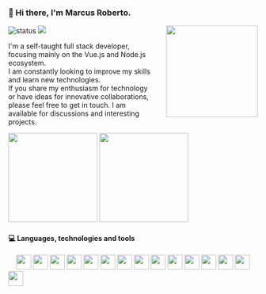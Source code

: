 ### 👋 Hi there, I'm **Marcus Roberto**.

<img align='right' src='https://media.tenor.com/C66qVGZsvCsAAAAd/dj-doggy-dog.gif' width='185' style='padding-left: 25px;'>

![status](https://img.shields.io/badge/status-up-brightgreen) ![](https://visitor-badge.lithub.cc/badge?page_id=github.com/marocama)

I'm a self-taught full stack developer, focusing mainly on the Vue.js and Node.js ecosystem. 
</br>
I am constantly looking to improve my skills and learn new technologies.
</br>
If you share my enthusiasm for technology or have ideas for innovative collaborations, please feel free to get in touch. I am available for discussions and interesting projects.

<div>
  <img loading="lazy" height="180em" src="https://github-stats-marcus-robertos-projects.vercel.app/api?username=marocama&show_icons=true&theme=dracula&include_all_commits=true&count_private=true" />
  <img loading="lazy" height="180em" src="https://github-stats-marcus-robertos-projects.vercel.app/api/top-langs/?username=marocama&hide_progress=true&langs_count=15&theme=dracula" />
</div>

#### 💻 Languages, technologies and tools

<div align="center" style="display: inline_block">
  <img src="https://cdn.jsdelivr.net/gh/devicons/devicon/icons/nuxtjs/nuxtjs-original.svg" loading="lazy" width="30" height="30" />
  <img src="https://cdn.jsdelivr.net/gh/devicons/devicon/icons/vuejs/vuejs-original.svg" loading="lazy" width="30" height="30" />
  <img src="https://cdn.jsdelivr.net/gh/devicons/devicon/icons/nodejs/nodejs-original.svg" loading="lazy" width="30" height="30" />
  <img src="https://cdn.jsdelivr.net/gh/devicons/devicon/icons/typescript/typescript-original.svg" loading="lazy" width="30" height="30" />
  <img src="https://cdn.jsdelivr.net/gh/devicons/devicon/icons/firebase/firebase-plain.svg" loading="lazy" width="30" height="30" />
  <img src="https://cdn.jsdelivr.net/gh/devicons/devicon/icons/php/php-original.svg" loading="lazy" width="30" height="30" />
  <img src="https://cdn.jsdelivr.net/gh/devicons/devicon/icons/laravel/laravel-plain.svg" loading="lazy" width="30" height="30" />
  <img src="https://cdn.jsdelivr.net/gh/devicons/devicon/icons/flutter/flutter-original.svg" loading="lazy" width="30" height="30" />
  <img src="https://cdn.jsdelivr.net/gh/devicons/devicon/icons/docker/docker-original.svg" loading="lazy" width="30" height="30" />
  <img src="https://cdn.jsdelivr.net/gh/devicons/devicon/icons/mongodb/mongodb-original.svg" loading="lazy" width="30" height="30" />
  <img src="https://cdn.jsdelivr.net/gh/devicons/devicon/icons/nginx/nginx-original.svg" loading="lazy" width="30" height="30" />
  <img src="https://cdn.jsdelivr.net/gh/devicons/devicon/icons/mysql/mysql-original.svg" loading="lazy" width="30" height="30" />
  <img src="https://cdn.jsdelivr.net/gh/devicons/devicon/icons/nestjs/nestjs-plain.svg" loading="lazy" width="30" height="30" />
  <img src="https://cdn.jsdelivr.net/gh/devicons/devicon/icons/terraform/terraform-original.svg" loading="lazy" width="30" height="30" />      
</div>

<div style="display: inline_block">
  <img src="https://skillicons.dev/icons?i=all" width="30" height="30" />
</div>

